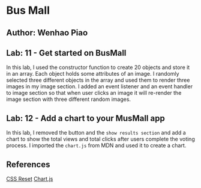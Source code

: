 # Bus Mall

## Author: Wenhao Piao

## Lab: 11 - Get started on BusMall 
In this lab, I used the constructor function to create 20 objects and store it in an array. Each object holds some attributes of an image. I randomly selected three different objects in the array and used them to render three images in my image section. I added an event listener and an event handler to image section so that when user clicks an image it will re-render the image section with three different random images. 

## Lab: 12 - Add a chart to your MusMall app  
In this lab, I removed the button and the `show results section` and add a chart to show the total views and total clicks after users complete the voting process. I imported the `chart.js` from MDN and used it to create a chart. 

## References
[CSS Reset](https://meyerweb.com/eric/tools/css/reset/)
[Chart.js](https://www.chartjs.org/docs/latest/)

